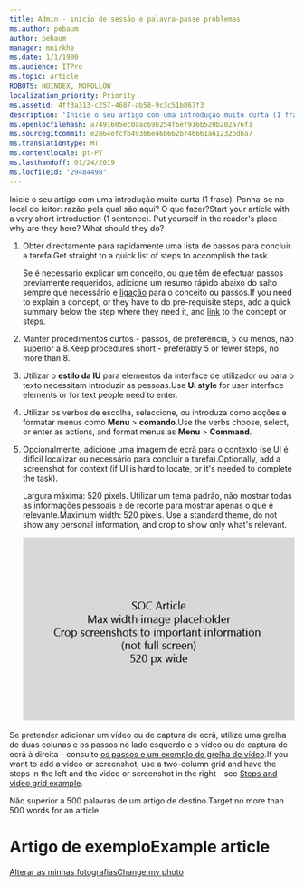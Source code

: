 ```yaml
---
title: Admin - início de sessão e palavra-passe problemas
ms.author: pebaum
author: pebaum
manager: mnirkhe
ms.date: 1/1/1900
ms.audience: ITPro
ms.topic: article
ROBOTS: NOINDEX, NOFOLLOW
localization_priority: Priority
ms.assetid: 4ff3a313-c257-4687-ab58-9c3c51b867f3
description: 'Inicie o seu artigo com uma introdução muito curta (1 frase). Ponha-se no local do leitor: razão pela qual são aqui? O que fazer?'
ms.openlocfilehash: a7491605ec0aac69b254f6ef916b520b202a76f1
ms.sourcegitcommit: e2864efcfb493b6e46b662b746661a61232bdba7
ms.translationtype: MT
ms.contentlocale: pt-PT
ms.lasthandoff: 01/24/2019
ms.locfileid: "29484498"
---
```

<span data-ttu-id="a6c42-p102">Inicie o seu artigo com uma introdução muito curta (1 frase). Ponha-se no local do leitor: razão pela qual são aqui? O que fazer?</span><span class="sxs-lookup"><span data-stu-id="a6c42-p102">Start your article with a very short introduction (1 sentence). Put yourself in the reader's place - why are they here? What should they do?</span></span> 
  
1. <span data-ttu-id="a6c42-108">Obter directamente para rapidamente uma lista de passos para concluir a tarefa.</span><span class="sxs-lookup"><span data-stu-id="a6c42-108">Get straight to a quick list of steps to accomplish the task.</span></span>
    
    <span data-ttu-id="a6c42-109">Se é necessário explicar um conceito, ou que têm de efectuar passos previamente requeridos, adicione um resumo rápido abaixo do salto sempre que necessário e [ligação](https://support.office.com/article/f37e7984-cf03-4fde-92d3-82970d7e241b.aspx) para o conceito ou passos.</span><span class="sxs-lookup"><span data-stu-id="a6c42-109">If you need to explain a concept, or they have to do pre-requisite steps, add a quick summary below the step where they need it, and [link](https://support.office.com/article/f37e7984-cf03-4fde-92d3-82970d7e241b.aspx) to the concept or steps.</span></span> 
    
2. <span data-ttu-id="a6c42-110">Manter procedimentos curtos - passos, de preferência, 5 ou menos, não superior a 8.</span><span class="sxs-lookup"><span data-stu-id="a6c42-110">Keep procedures short - preferably 5 or fewer steps, no more than 8.</span></span>
    
3. <span data-ttu-id="a6c42-111">Utilizar o **estilo da IU** para elementos da interface de utilizador ou para o texto necessitam introduzir as pessoas.</span><span class="sxs-lookup"><span data-stu-id="a6c42-111">Use **Ui style** for user interface elements or for text people need to enter.</span></span> 
    
4. <span data-ttu-id="a6c42-112">Utilizar os verbos de escolha, seleccione, ou introduza como acções e formatar menus como **Menu** \> **comando**.</span><span class="sxs-lookup"><span data-stu-id="a6c42-112">Use the verbs choose, select, or enter as actions, and format menus as **Menu** \> **Command**.</span></span>
    
5. <span data-ttu-id="a6c42-113">Opcionalmente, adicione uma imagem de ecrã para o contexto (se UI é difícil localizar ou necessário para concluir a tarefa).</span><span class="sxs-lookup"><span data-stu-id="a6c42-113">Optionally, add a screenshot for context (if UI is hard to locate, or it's needed to complete the task).</span></span>
    
    <span data-ttu-id="a6c42-p103">Largura máxima: 520 pixels. Utilizar um tema padrão, não mostrar todas as informações pessoais e de recorte para mostrar apenas o que é relevante.</span><span class="sxs-lookup"><span data-stu-id="a6c42-p103">Maximum width: 520 pixels. Use a standard theme, do not show any personal information, and crop to show only what's relevant.</span></span> 
    
    ![Marcador de posição - largura máxima de ClipArt de artigo SOC é 520 pixels](media/7d43d3be-8658-4a5b-aa15-ed62a47a2b24.png)
  
<span data-ttu-id="a6c42-117">Se pretender adicionar um vídeo ou de captura de ecrã, utilize uma grelha de duas colunas e os passos no lado esquerdo e o vídeo ou de captura de ecrã à direita - consulte [os passos e um exemplo de grelha de vídeo](https://support.office.com/article/14ce8e82-efa0-47f5-bb84-94f078db3dae.aspx).</span><span class="sxs-lookup"><span data-stu-id="a6c42-117">If you want to add a video or screenshot, use a two-column grid and have the steps in the left and the video or screenshot in the right - see [Steps and video grid example](https://support.office.com/article/14ce8e82-efa0-47f5-bb84-94f078db3dae.aspx).</span></span> 
  
<span data-ttu-id="a6c42-118">Não superior a 500 palavras de um artigo de destino.</span><span class="sxs-lookup"><span data-stu-id="a6c42-118">Target no more than 500 words for an article.</span></span>
  
# <a name="example-article"></a><span data-ttu-id="a6c42-119">Artigo de exemplo</span><span class="sxs-lookup"><span data-stu-id="a6c42-119">Example article</span></span>

[<span data-ttu-id="a6c42-120">Alterar as minhas fotografias</span><span class="sxs-lookup"><span data-stu-id="a6c42-120">Change my photo</span></span>](https://support.office.com/article/555376e0-1fca-49ba-8434-307a0525c767.aspx)
  

